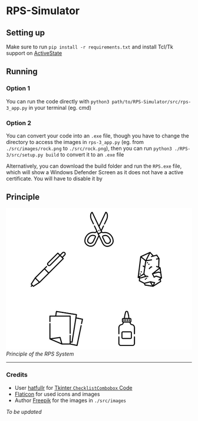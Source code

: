 # RPS-Simulator

## Setting up
Make sure to run `pip install -r requirements.txt` and install Tcl/Tk support on [ActiveState](https://www.activestate.com/products/tcl/)

## Running

### Option 1
You can run the code directly with `python3 path/to/RPS-Simulator/src/rps-3_app.py` in your terminal (eg. cmd)

### Option 2
You can convert your code into an `.exe` file, though you have to change the directory to access the images in `rps-3_app.py` (eg. from `./src/images/rock.png` to `./src/rock.png`), then you can run `python3 ./RPS-3/src/setup.py build` to convert it to an `.exe` file 

Alternatively, you can download the build folder and run the `RPS.exe` file, which will show a Windows Defender Screen as it does not have a active certificate. You will have to disable it by

## Principle
![](./RPS-Principle.jpg)
*Principle of the RPS System*


---

### Credits
* User [hatfullr](https://github.com/hatfullr) for [Tkinter `ChecklistCombobox` Code](https://github.com/hatfullr/ChecklistCombobox)
* [Flaticon](https://flaticon.com) for used icons and images
* Author [Freepik](https://www.flaticon.com/authors/freepik) for the images in `./src/images`

*To be updated*
